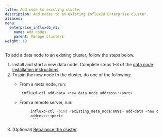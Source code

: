 ```yaml
---
title: Add node to existing cluster
description: Add nodes to an existing InfluxDB Enterprise cluster.
aliases:
menu:
  enterprise_influxdb_v1:
    name: Add nodes
    parent: Manage clusters
weight: 19
---
```


To add a data node to an existing cluster, follow the steps below.

1. Install and start a new data node.
   Complete steps 1–3 of the [data node installation instructions](/enterprise_influxdb/v1/introduction/install-and-deploy/installation/data_node_installation/#step-1-add-appropriate-dns-entries-for-each-of-your-servers).
2. To join the new node to the cluster, do one of the following:
    -  From a meta node, run:
        ```sh
         influxd-ctl add-data <new data node address>:<port>
         ```
      - From a remote server, run:

        ```sh
             influxd-ctl -bind <existing_meta_node:8091> add-data <new data node 
             address>:<port>
              ```
3. (Optional) [Rebalance the cluster](/enterprise_influxdb/v1/administration/manage/clusters/rebalance/).
